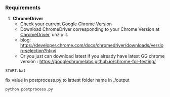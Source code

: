 ### Requirements

1. **ChromeDriver**
	- [Check your current Google Chrome Version](https://www.businessinsider.com/what-version-of-google-chrome-do-i-have)
	- Download ChromeDriver corresponding to your Chrome Version at [ChromeDriver](https://chromedriver.chromium.org/downloads), unzip it.
	- blog: https://developer.chrome.com/docs/chromedriver/downloads/version-selection?hl=vi
	- Or you just can download latest if you already have latest GG chrome version : https://googlechromelabs.github.io/chrome-for-testing/

```
START.bat
```
fix value in postprocess.py to lattest folder name in ./output
```
python postprocess.py
```
